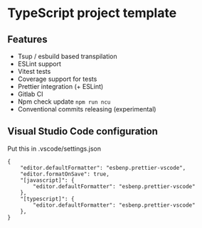 # TypeScript project template

## Features

- Tsup / esbuild based transpilation
- ESLint support
- Vitest tests
- Coverage support for tests
- Prettier integration (+ ESLint)
- Gitlab CI
- Npm check update `npm run ncu`
- Conventional commits releasing (experimental)

## Visual Studio Code configuration

Put this in .vscode/settings.json

```
{
    "editor.defaultFormatter": "esbenp.prettier-vscode",
    "editor.formatOnSave": true,
    "[javascript]": {
        "editor.defaultFormatter": "esbenp.prettier-vscode"
    },
    "[typescript]": {
        "editor.defaultFormatter": "esbenp.prettier-vscode"
    },
}
```
